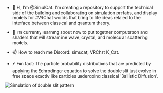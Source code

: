 - 👋 Hi, I’m @SimulCat. I'm creating a repository to support the technical side of the building and collaborating on simulation prefabs, and display models for #VRChat worlds that bring to life ideas related to the interface between classical and quantum theory. 
- 🌱 I’m currently learning about how to put together computation and shaders that will streamline wave, crystal, and molecular scattering models.

- 📫 How to reach me Discord: simucat, VRChat K_Cat.
- ⚡ Fun fact: The particle probability distributions that are predicted by applying the Schrodinger equation to solve the double slit just evolve in free space exactly like particles undergoing classical 'Ballistic Diffusion'.

![Simulation of double slit pattern](https://simulcat.github.io/phasedemo/twinenergy.gif)

<!---
SimulCat/SimulCat is a ✨ special ✨ repository because its `README.md` (this file) appears on your GitHub profile.
You can click the Preview link to take a look at your changes.
--->
